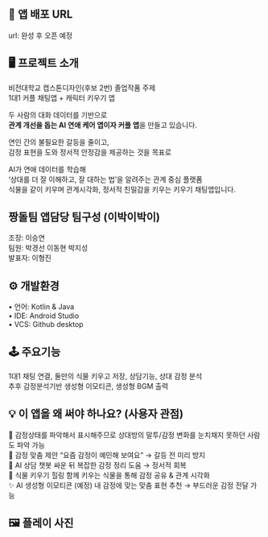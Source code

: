 ## 🔗 앱 배포 URL 
url: 완성 후 오픈 예정  
  
## 🖥 프로젝트 소개  

비전대학교 캡스톤디자인(후보 2번) 졸업작품 주제  
1대1 커플 채팅앱 + 캐릭터 키우기 앱  
  
두 사람의 대화 데이터를 기반으로  
**관계 개선을 돕는 AI 연애 케어 앱이자 커플 앱**을 만들고 있습니다.  
  
연인 간의 불필요한 갈등을 줄이고,  
감정 표현을 도와 정서적 안정감을 제공하는 것을 목표로  
  
AI가 연애 데이터를 학습해  
‘상대를 더 잘 이해하고, 잘 대하는 법’을 알려주는 관계 중심 플랫폼  
식물을 같이 키우며 관계시각화, 정서적 친밀감을 키우는 키우기 채팅앱입니다.  
  
## 짱돌팀 앱담당 팀구성 (이박이박이)  

조장: 이승연  
팀원: 박경선 이동현 박지성  
발표자: 이형진  
  
## ⚙️ 개발환경  
 
• 언어: Kotlin & Java  
• IDE: Android Studio  
• VCS: Github desktop  
  
## 🕹 주요기능  

1대1 채팅 연결, 둘만의 식물 키우고 저장, 상담기능, 상대 감정 분석  
추후 감정분석기반 생성형 이모티콘, 생성형 BGM 출력  
  
## 💡 이 앱을 왜 써야 하나요? (사용자 관점) 

🤖 감정상태를 파악해서 표시해주므로 상대방의 말투/감정 변화를 눈치채지 못하던 사람도 파악 가능  
🧠 감정 맞춤 제안 “요즘 감정이 예민해 보여요” → 갈등 전 미리 방지  
💬 AI 상담 챗봇 싸운 뒤 복잡한 감정 정리 도움 → 정서적 회복  
🌿 식물 키우기 힐링 함께 키우는 식물을 통해 감정 공유 & 관계 시각화  
✨ AI 생성형 이모티콘 (예정)	내 감정에 맞는 맞춤 표현 추천 → 부드러운 감정 전달 가능  
  
## 🖼 플레이 사진
